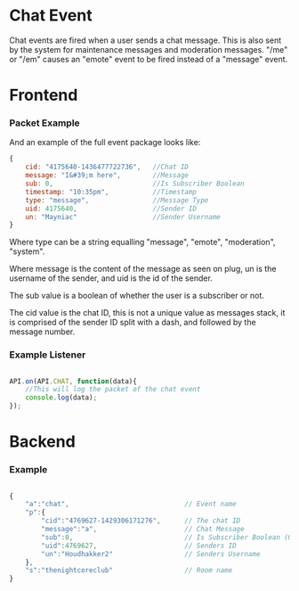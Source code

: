 # Chat Event

Chat events are fired when a user sends a chat message. This is also sent by the system for maintenance messages and
moderation messages. "/me" or "/em" causes an "emote" event to be fired instead of a "message" event.

# Frontend

### Packet Example

And an example of the full event package looks like:

```js
{
    cid: "4175640-1436477722736", 	//Chat ID
    message: "I&#39;m here", 		//Message
    sub: 0, 						//Is Subscriber Boolean
    timestamp: "10:35pm", 			//Timestamp
    type: "message", 				//Message Type
    uid: 4175640, 					//Sender ID
    un: "Mayniac" 					//Sender Username
}
```

Where type can be a string equalling "message", "emote", "moderation", "system".

Where message is the content of the message as seen on plug, un is the username of the sender, and uid is the id of
the sender.

The sub value is a boolean of whether the user is a subscriber or not.

The cid value is the chat ID, this is not a unique value as messages stack, it is comprised of the sender ID split with 
a dash, and followed by the message number.

### Example Listener

```js

API.on(API.CHAT, function(data){
    //This will log the packet of the chat event
    console.log(data);
});

```

# Backend

### Example
```js

{
    "a":"chat",                             // Event name
    "p":{                                   
        "cid":"4769627-1429306171276",      // The chat ID
        "message":"a",                      // Chat Message
        "sub":0,                            // Is Subscriber Boolean (0 = no, 1 = yes) 
        "uid":4769627,                      // Senders ID 
        "un":"Houdhakker2"                  // Senders Username
    },
    "s":"thenightcoreclub"                  // Room name
}
```



